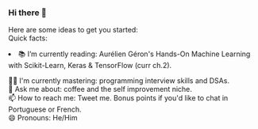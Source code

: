 ### Hi there 👋


Here are some ideas to get you started: <br />
  Quick facts: <br />
  <li>📚 I’m currently reading: Aurélien Géron's Hands-On Machine Learning with Scikit-Learn, Keras & TensorFlow (curr ch.2). <br /></li>
  
  🐱‍💻 I'm currently mastering: programming interview skills and DSAs. <br />
  💬 Ask me about: coffee and the self improvement niche. <br />
  📫 How to reach me: Tweet me. Bonus points if you'd like to chat in Portuguese or French.<br />
  😄 Pronouns: He/Him <br />

 
